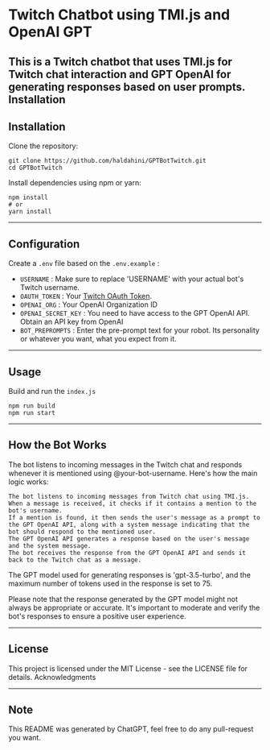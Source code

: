 # Twitch Chatbot using TMI.js and  OpenAI GPT

This is a Twitch chatbot that uses TMI.js for Twitch chat interaction and GPT OpenAI for generating responses based on user prompts.
Installation
---
## Installation
Clone the repository:
```
git clone https://github.com/haldahini/GPTBotTwitch.git
cd GPTBotTwitch
```
Install dependencies using npm or yarn:
```
npm install
# or
yarn install
```

---
## Configuration 

Create a `.env` file based on the `.env.example` :

- `USERNAME` : Make sure to replace 'USERNAME' with your actual bot's Twitch username.
- `OAUTH_TOKEN` : Your [Twitch OAuth Token](https://dev.twitch.tv/docs/authentication/getting-tokens-oauth/#authorization-code-grant-flow).
- `OPENAI_ORG` : Your OpenAI Organization ID
- `OPENAI_SECRET_KEY` :
You need to have access to the GPT OpenAI API. Obtain an API key from OpenAI
- `BOT_PREPROMPTS` :
Enter the pre-prompt text for your robot. Its personality or whatever you want, what you expect from it.

---
## Usage

Build and run the `index.js`
```
npm run build
npm run start
```

---

## How the Bot Works

The bot listens to incoming messages in the Twitch chat and responds whenever it is mentioned using @your-bot-username. Here's how the main logic works:

    The bot listens to incoming messages from Twitch chat using TMI.js.
    When a message is received, it checks if it contains a mention to the bot's username.
    If a mention is found, it then sends the user's message as a prompt to the GPT OpenAI API, along with a system message indicating that the bot should respond to the mentioned user.
    The GPT OpenAI API generates a response based on the user's message and the system message.
    The bot receives the response from the GPT OpenAI API and sends it back to the Twitch chat as a message.

The GPT model used for generating responses is 'gpt-3.5-turbo', and the maximum number of tokens used in the response is set to 75.

Please note that the response generated by the GPT model might not always be appropriate or accurate. It's important to moderate and verify the bot's responses to ensure a positive user experience.

---
## License

This project is licensed under the MIT License - see the LICENSE file for details.
Acknowledgments

---
## Note

This README was generated by ChatGPT, feel free to do any pull-request you want.
